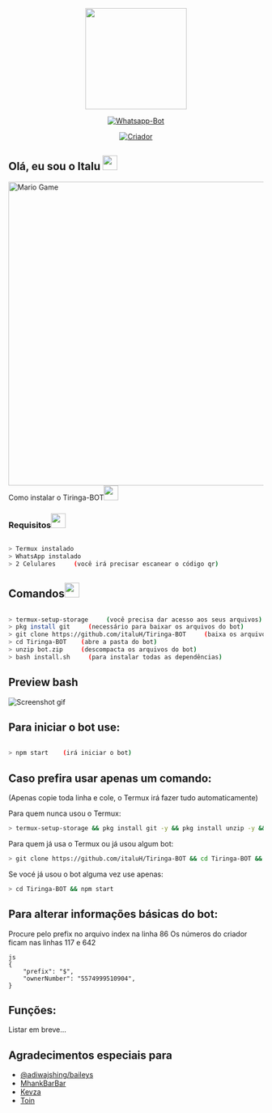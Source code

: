 <p align="center">
<img src="https://i.ibb.co/6vL882L/20210218-155834.jpg" height="200"/>
</p>
<p align="center">
<a href="#"><img title="Whatsapp-Bot" src="https://img.shields.io/badge/Whatsapp--Bot Para Termux-black?colorA=red&style=for-the-badge"></a>
</p>
<p align="center">
<a href="https://github.com/italuH"><img title="Criador" src="https://img.shields.io/badge/Criador-Italu-cyan.svg?style=for-the-badge&logo=github"></a>
</p>



## Olá, eu sou o Italu <img src="https://github.com/TheDudeThatCode/TheDudeThatCode/blob/master/Assets/Hi.gif" width="29px">


<img src="https://github.com/TheDudeThatCode/TheDudeThatCode/blob/master/Assets/Mario_Gameplay.gif" alt="Mario Game" width="600" />

<summary>Como instalar o  Tiringa-BOT<img src="https://github.com/TheDudeThatCode/TheDudeThatCode/blob/master/Assets/hmm.gif" width="29px"></summary>

### Requisitos<img src="https://github.com/TheDudeThatCode/TheDudeThatCode/blob/master/Assets/powerup.gif" width="29px">

```bash

> Termux instalado
> WhatsApp instalado
> 2 Celulares     (você irá precisar escanear o código qr)

```
## Comandos<img src="https://github.com/TheDudeThatCode/TheDudeThatCode/blob/master/Assets/Mario_Hello_Big.gif" width="29px">

```bash

> termux-setup-storage     (você precisa dar acesso aos seus arquivos)
> pkg install git     (necessário para baixar os arquivos do bot)
> git clone https://github.com/italuH/Tiringa-BOT     (baixa os arquivos do bot)
> cd Tiringa-BOT    (abre a pasta do bot)
> unzip bot.zip     (descompacta os arquivos do bot)
> bash install.sh     (para instalar todas as dependências)

```
## Preview bash
![Screenshot gif](https://raw.githubusercontent.com/italuH/Tiringa-BOT/main/ezgif-2-849390a68d2e.gif)

## Para iniciar o bot use:

```bash

> npm start    (irá iniciar o bot)

```
## Caso prefira usar apenas um comando:
(Apenas copie toda linha e cole, o Termux irá fazer tudo automaticamente)


<summary>Para quem nunca usou o Termux:

```bash
> termux-setup-storage && pkg install git -y && pkg install unzip -y && git clone https://github.com/italuH/Tiringa-BOT && cd Tiringa-BOT && unzip bot.zip && bash install.sh && npm start

```

<summary>Para quem já usa o Termux ou já usou algum bot:

```bash
> git clone https://github.com/italuH/Tiringa-BOT && cd Tiringa-BOT && unzip bot.zip && bash install.sh && npm start
```

<summary>Se vocé já usou o bot alguma vez use apenas:

```bash
> cd Tiringa-BOT && npm start
```

## Para alterar informações básicas do bot:

Procure pelo prefix no arquivo index na linha 86
Os números do criador ficam nas linhas 117 e 642

```
js
{
	"prefix": "$",
	"ownerNumber": "5574999510904",
}
```

## Funções:

Listar em breve...






## Agradecimentos especiais para

- [@adiwajshing/baileys](https://github.com/adiwajshing/Baileys) 
- [MhankBarBar](https://github.com/mhankbarbar)
- [Kevza](https://github.com/kevzka)
- [Toin](https://github.com/ToinNetuh)

